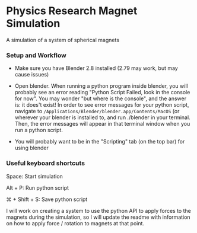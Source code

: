 # Physics Research Magnet Simulation

A simulation of a system of spherical magnets


### Setup and Workflow

- Make sure you have Blender 2.8 installed (2.79 may work, but may cause issues)

- Open blender. When running a python program inside blender, you will probably see an error reading "Python Script Failed, look in the console for now". You may wonder "but where is the console", and the answer is: it does't exist! In order to see error messages for your python script, navigate to `/Applications/Blender/blender.app/Contents/MacOS` (or wherever your blender is installed to, and run ./blender in your terminal. Then, the error messages will appear in that terminal window when you run a python script.

- You will probably want to be in the "Scripting" tab (on the top bar) for using blender


### Useful keyboard shortcuts
Space: Start simulation

Alt + P: Run python script

⌘  + Shift + S: Save python script



I will work on creating a system to use the python API to apply forces to the magnets during the simulation, so I will update the readme with information on how to apply force / rotation to magnets at that point.
